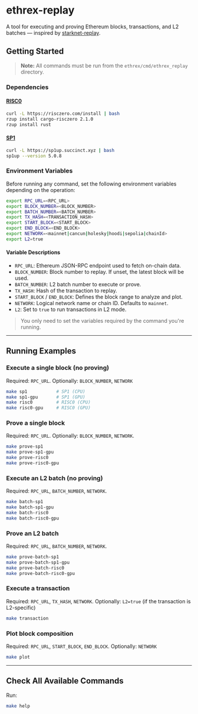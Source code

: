 # ethrex-replay

A tool for executing and proving Ethereum blocks, transactions, and L2 batches — inspired by [starknet-replay](https://github.com/lambdaclass/starknet-replay).

## Getting Started

> **Note:** All commands must be run from the `ethrex/cmd/ethrex_replay` directory.

### Dependencies

#### [RISC0](https://dev.risczero.com/api/zkvm/install)

```sh
curl -L https://risczero.com/install | bash
rzup install cargo-risczero 2.1.0
rzup install rust
```

#### [SP1](https://docs.succinct.xyz/docs/sp1/introduction)

```sh
curl -L https://sp1up.succinct.xyz | bash
sp1up --version 5.0.8
```

### Environment Variables

Before running any command, set the following environment variables depending on the operation:

```sh
export RPC_URL=<RPC_URL>
export BLOCK_NUMBER=<BLOCK_NUMBER>
export BATCH_NUMBER=<BATCH_NUMBER>
export TX_HASH=<TRANSACTION_HASH>
export START_BLOCK=<START_BLOCK>
export END_BLOCK=<END_BLOCK>
export NETWORK=<mainnet|cancun|holesky|hoodi|sepolia|chainId>
export L2=true
```

#### Variable Descriptions

- `RPC_URL`: Ethereum JSON-RPC endpoint used to fetch on-chain data.
- `BLOCK_NUMBER`: Block number to replay. If unset, the latest block will be used.
- `BATCH_NUMBER`: L2 batch number to execute or prove.
- `TX_HASH`: Hash of the transaction to replay.
- `START_BLOCK` / `END_BLOCK`: Defines the block range to analyze and plot.
- `NETWORK`: Logical network name or chain ID. Defaults to `mainnet`.
- `L2`: Set to `true` to run transactions in L2 mode.

> You only need to set the variables required by the command you're running.

---

## Running Examples

### Execute a single block (no proving)

Required: `RPC_URL`.
Optionally: `BLOCK_NUMBER`, `NETWORK`

```sh
make sp1           # SP1 (CPU)
make sp1-gpu       # SP1 (GPU)
make risc0         # RISC0 (CPU)
make risc0-gpu     # RISC0 (GPU)
```

### Prove a single block

Required: `RPC_URL`.
Optionally: `BLOCK_NUMBER`, `NETWORK`.

```sh
make prove-sp1
make prove-sp1-gpu
make prove-risc0
make prove-risc0-gpu
```

### Execute an L2 batch (no proving)

Required: `RPC_URL`, `BATCH_NUMBER`, `NETWORK`.

```sh
make batch-sp1
make batch-sp1-gpu
make batch-risc0
make batch-risc0-gpu
```

### Prove an L2 batch

Required: `RPC_URL`, `BATCH_NUMBER`, `NETWORK`.

```sh
make prove-batch-sp1
make prove-batch-sp1-gpu
make prove-batch-risc0
make prove-batch-risc0-gpu
```

### Execute a transaction

Required: `RPC_URL`, `TX_HASH`, `NETWORK`.
Optionally: `L2=true` (if the transaction is L2-specific)

```sh
make transaction
```

### Plot block composition

Required: `RPC_URL`, `START_BLOCK`, `END_BLOCK`.
Optionally: `NETWORK`

```sh
make plot
```

---

## Check All Available Commands

Run:

```sh
make help
```
